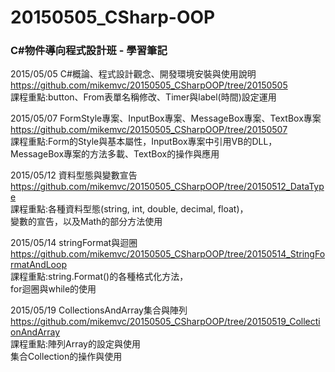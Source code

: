# 20150505_CSharp-OOP
<h3>C#物件導向程式設計班 - 學習筆記</h3>

2015/05/05 C#概論、程式設計觀念、開發環境安裝與使用說明<br />
https://github.com/mikemvc/20150505_CSharpOOP/tree/20150505<br />
課程重點:button、From表單名稱修改、Timer與label(時間)設定運用<br />

2015/05/07 FormStyle專案、InputBox專案、MessageBox專案、TextBox專案
https://github.com/mikemvc/20150505_CSharpOOP/tree/20150507<br />
課程重點:Form的Style與基本屬性，InputBox專案中引用VB的DLL，<br />
MessageBox專案的方法多載、TextBox的操作與應用<br />

2015/05/12 資料型態與變數宣告<br />
https://github.com/mikemvc/20150505_CSharpOOP/tree/20150512_DataType<br />
課程重點:各種資料型態(string, int, double, decimal, float)，<br />
變數的宣告，以及Math的部分方法使用<br />

2015/05/14 stringFormat與迴圈<br />
https://github.com/mikemvc/20150505_CSharpOOP/tree/20150514_StringFormatAndLoop<br />
課程重點:string.Format()的各種格式化方法，<br />
for迴圈與while的使用<br />

2015/05/19 CollectionsAndArray集合與陣列<br />
https://github.com/mikemvc/20150505_CSharpOOP/tree/20150519_CollectionAndArray<br />
課程重點:陣列Array的設定與使用<br />
集合Collection的操作與使用<br />
